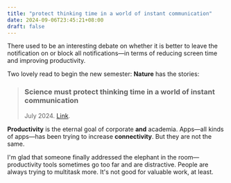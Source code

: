 ```yaml
---
title: "protect thinking time in a world of instant communication"
date: 2024-09-06T23:45:21+08:00
draft: false
---
```


There used to be an interesting debate on whether it is better to leave the notification on or block all notifications—in terms of reducing screen time and improving productivity.

Two lovely read to begin the new semester: **Nature** has the stories:

> ### Science must protect thinking time in a world of instant communication
>
> July 2024. [Link](https://www.nature.com/articles/d41586-024-02381-x).

**Productivity** is the eternal goal of corporate **and** academia. Apps—all kinds of apps—has been trying to increase **connectivity**. But they are not the same.

I'm glad that someone finally addressed the elephant in the room—productivity tools sometimes go too far and are distractive. People are always trying to multitask more. It's not good for valuable work, at least.

